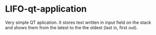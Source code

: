 # LIFO-qt-application
Very simple QT aplication. It stores text written in input field on the stack and shows them from the latest to the the oldest (last in, first out).
